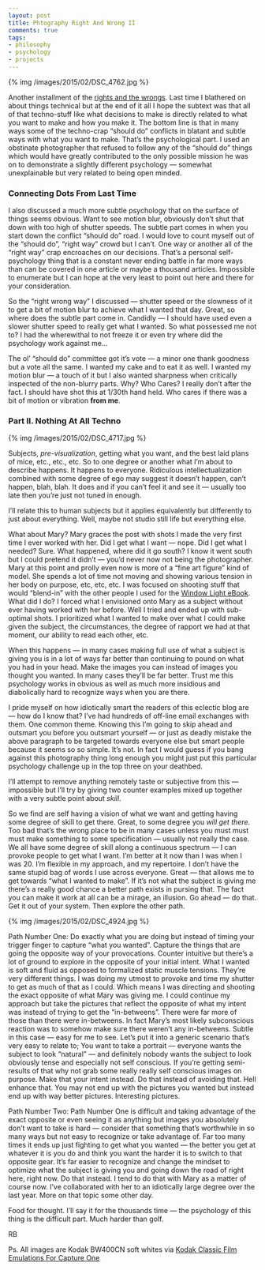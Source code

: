 ```yaml
---
layout: post
title: Phtography Right And Wrong II
comments: true
tags:
- philosophy
- psychology
- projects
---
```


{% img /images/2015/02/DSC_4762.jpg %}

Another installment of the [rights and the wrongs](http://photo.rwboyer.com/2015/02/04/photography-right-way-and-wrong-way/). Last time I blathered on about things technical but at the end of it all I hope the subtext was that all of that techno-stuff like what decisions to make is directly related to what you want to make and how you make it. The bottom line is that in many ways some of the techno-crap “should do” conflicts in blatant and subtle ways with what you want to make. That’s the psychological part. I used an obstinate photographer that refused to follow any of the “should do” things which would have greatly contributed to the only possible mission he was on to demonstrate a slightly different psychology — somewhat unexplainable but very related to being open minded. 

<!--more-->

### Connecting Dots From Last Time

I also discussed a much more subtle psychology that on the surface of things seems obvious. Want to see motion blur, obviously don’t shut that down with too high of shutter speeds. The subtle part comes in when you start down the conflict “should do” road. I would love to count myself out of the “should do”, “right way” crowd but I can’t. One way or another all of the “right way” crap encroaches on our decisions. That’s a personal self-psychology thing that is a constant never ending battle in far more ways than can be covered in one article or maybe a thousand articles. Impossible to enumerate but I can hope at the very least to point out here and there for your consideration.

So the “right wrong way” I discussed — shutter speed or the slowness of it to get a bit of motion blur to achieve what I wanted that day. Great, so where does the subtle part come in. Candidly — I should have used even a slower shutter speed to really get what I wanted. So what possessed me not to? I had the wherewithal to not freeze it or even try where did the psychology work against me… 

The ol’ “should do” committee got it’s vote — a minor one thank goodness but a vote all the same. I wanted my cake and to eat it as well. I wanted my motion blur — a touch of it but I also wanted sharpness when critically inspected of the non-blurry parts. Why? Who Cares? I really don’t after the fact. I should have shot this at 1/30th hand held. Who cares if there was a bit of motion or vibration **from me**.

### Part II. Nothing At All Techno

{% img /images/2015/02/DSC_4717.jpg %}

Subjects, *pre-visualization*, getting what you want, and the best laid plans of mice, etc., etc., etc. So to one degree or another what I’m about to describe happens. It happens to everyone. Ridiculous intellectualization combined with some degree of ego may suggest it doesn’t happen, can’t happen, blah, blah. It does and if you can’t feel it and see it — usually too late then you’re just not tuned in enough.

I’ll relate this to human subjects but it applies equivalently but differently to just about everything. Well, maybe not studio still life but everything else. 

What about Mary? Mary graces the post with shots I made the very first time I ever worked with her. Did I get what I want — nope. Did I get what I needed? Sure. What happened, where did it go south? I know it went south but I could pretend it didn’t — you’d never now not being the photographer. Mary at this point and prolly even now is more of a “fine art figure” kind of model. She spends a lot of time not moving and showing various tension in her body on purpose, etc, etc, etc. I was focused on shooting stuff that would “blend-in” with the other people I used for the [Window Light eBook](http://store.rwboyer.com/page/601 "Window Light eBook"). What did I do? I forced what I envisioned onto Mary as a subject without ever having worked with her before. Well I tried and ended up with sub-optimal shots. I prioritized what I wanted to make over what I could make given the subject, the circumstances, the degree of rapport we had at that moment, our ability to read each other, etc.

When this happens — in many cases making full use of what a subject is giving you is in a lot of ways far better than continuing to pound on what you had in your head. Make the images you can instead of images you thought you wanted. In many cases they’ll be far better. Trust me this psychology works in obvious as well as much more insidious and diabolically hard to recognize ways when you are there.

I pride myself on how idiotically smart the readers of this eclectic blog are — how do I know that? I’ve had hundreds of off-line email exchanges with them. One common theme. Knowing this I’m going to skip ahead and outsmart you before you outsmart yourself — or just as deadly mistake the above paragraph to be targeted towards everyone else but smart people because it seems so so simple. It’s not. In fact I would guess if you bang against this photography thing long enough you might just put this particular psychology challenge up in the top three on your deathbed.

I’ll attempt to remove anything remotely taste or subjective from this — impossible but I’ll try by giving two counter examples mixed up together with a very subtle point about *skill*.

So we find are self having a vision of what we want and getting having some degree of skill to get there. Great, to some degree you *will get there*. Too bad that’s the wrong place to be in many cases unless you must must must make something to some specification — usually not really the case. We all have some degree of skill along a continuous spectrum — I can provoke people to get what I want. I’m better at it now than I was when I was 20. I’m flexible in my approach, and my repertoire. I don’t have the same stupid bag of words I use across everyone. Great — that allows me to get towards “what I wanted to make”. If it’s not what the subject is giving me there’s a really good chance a better path exists in pursing that. The fact you can make it work at all can be a mirage, an illusion. Go ahead — do that. Get it out of your system. Then explore the other path.

{% img /images/2015/02/DSC_4924.jpg %}

Path Number One: Do exactly what you are doing but instead of timing your trigger finger to capture “what you wanted”. Capture the things that are going the opposite way of your provocations. Counter intuitive but there’s a lot of ground to explore in the opposite of your initial intent. What I wanted is soft and fluid as opposed to formalized static muscle tensions. They’re very different things. I was doing my utmost to provoke and time my shutter to get as much of that as I could. Which means I was directing and shooting the exact opposite of what Mary was giving me. I could continue my approach but take the pictures that reflect the opposite of what my intent was instead of trying to get the “in-betweens”. There were far more of those than there were in-betweens. In fact Mary’s most likely subconscious reaction was to somehow make sure there weren’t any in-betweens. Subtle in this case — easy for me to see. Let’s put it into a generic scenario that’s very easy to relate to; You want to take a portrait — everyone wants the subject to look “natural” — and definitely nobody wants the subject to look obviously tense and especially not self conscious. If you’re getting semi-results of that why not grab some really really self conscious images on purpose. Make that your intent instead. Do that instead of avoiding that. Hell enhance that. You may not end up with the pictures you wanted but instead end up with way better pictures. Interesting pictures.

Path Number Two: Path Number One is difficult and taking advantage of the exact opposite or even seeing it as anything but images you absolutely don’t want to take is hard — consider that something that’s worthwhile in so many ways but not easy to recognize or take advantage of. Far too many times it ends up just fighting to get what you wanted — the better you get at whatever it is you do and think you want the harder it is to switch to that opposite gear. It’s far easier to recognize and change the mindset to optimize what the subject is giving you and going down the road of right here, right now. Do that instead. I tend to do that with Mary as a matter of course now. I’ve collaborated with her to an idiotically large degree over the last year. More on that topic some other day.

Food for thought. I’ll say it for the thousands time — the psychology of this thing is the difficult part. Much harder than golf.

RB

Ps. All images are Kodak BW400CN soft whites via [Kodak Classic Film Emulations For Capture One](http://store.rwboyer.com/page/503 "Capture One Film Emulation Presets")